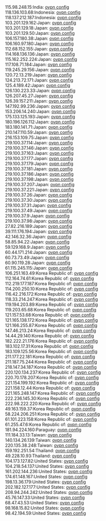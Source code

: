 115.98.248.15:India: [ovpn config](vpn/115_98_248_15.ovpn)  
118.136.103.68:Indonesia: [ovpn config](vpn/118_136_103_68.ovpn)  
118.137.212.187:Indonesia: [ovpn config](vpn/118_137_212_187.ovpn)  
103.201.129.162:Japan: [ovpn config](vpn/103_201_129_162.ovpn)  
103.201.129.18:Japan: [ovpn config](vpn/103_201_129_18.ovpn)  
103.201.129.50:Japan: [ovpn config](vpn/103_201_129_50.ovpn)  
106.157.180.38:Japan: [ovpn config](vpn/106_157_180_38.ovpn)  
106.160.97.180:Japan: [ovpn config](vpn/106_160_97_180.ovpn)  
112.68.152.155:Japan: [ovpn config](vpn/112_68_152_155.ovpn)  
114.168.136.136:Japan: [ovpn config](vpn/114_168_136_136.ovpn)  
115.162.252.224:Japan: [ovpn config](vpn/115_162_252_224.ovpn)  
117.108.71.184:Japan: [ovpn config](vpn/117_108_71_184.ovpn)  
119.245.29.156:Japan: [ovpn config](vpn/119_245_29_156.ovpn)  
120.72.13.219:Japan: [ovpn config](vpn/120_72_13_219.ovpn)  
124.213.72.171:Japan: [ovpn config](vpn/124_213_72_171.ovpn)  
125.4.189.42:Japan: [ovpn config](vpn/125_4_189_42.ovpn)  
126.130.223.33:Japan: [ovpn config](vpn/126_130_223_33.ovpn)  
126.207.45.27:Japan: [ovpn config](vpn/126_207_45_27.ovpn)  
126.39.157.211:Japan: [ovpn config](vpn/126_39_157_211.ovpn)  
147.192.99.236:Japan: [ovpn config](vpn/147_192_99_236.ovpn)  
153.206.14.240:Japan: [ovpn config](vpn/153_206_14_240.ovpn)  
175.133.125.193:Japan: [ovpn config](vpn/175_133_125_193.ovpn)  
180.196.126.112:Japan: [ovpn config](vpn/180_196_126_112.ovpn)  
183.180.141.71:Japan: [ovpn config](vpn/183_180_141_71.ovpn)  
210.147.110.59:Japan: [ovpn config](vpn/210_147_110_59.ovpn)  
216.153.109.75:Japan: [ovpn config](vpn/216_153_109_75.ovpn)  
219.100.37.114:Japan: [ovpn config](vpn/219_100_37_114.ovpn)  
219.100.37.146:Japan: [ovpn config](vpn/219_100_37_146.ovpn)  
219.100.37.163:Japan: [ovpn config](vpn/219_100_37_163.ovpn)  
219.100.37.177:Japan: [ovpn config](vpn/219_100_37_177.ovpn)  
219.100.37.179:Japan: [ovpn config](vpn/219_100_37_179.ovpn)  
219.100.37.181:Japan: [ovpn config](vpn/219_100_37_181.ovpn)  
219.100.37.186:Japan: [ovpn config](vpn/219_100_37_186.ovpn)  
219.100.37.198:Japan: [ovpn config](vpn/219_100_37_198.ovpn)  
219.100.37.207:Japan: [ovpn config](vpn/219_100_37_207.ovpn)  
219.100.37.221:Japan: [ovpn config](vpn/219_100_37_221.ovpn)  
219.100.37.26:Japan: [ovpn config](vpn/219_100_37_26.ovpn)  
219.100.37.30:Japan: [ovpn config](vpn/219_100_37_30.ovpn)  
219.100.37.31:Japan: [ovpn config](vpn/219_100_37_31.ovpn)  
219.100.37.49:Japan: [ovpn config](vpn/219_100_37_49.ovpn)  
219.100.37.9:Japan: [ovpn config](vpn/219_100_37_9.ovpn)  
219.100.37.98:Japan: [ovpn config](vpn/219_100_37_98.ovpn)  
27.82.216.189:Japan: [ovpn config](vpn/27_82_216_189.ovpn)  
39.111.176.194:Japan: [ovpn config](vpn/39_111_176_194.ovpn)  
42.146.32.36:Japan: [ovpn config](vpn/42_146_32_36.ovpn)  
58.85.94.22:Japan: [ovpn config](vpn/58_85_94_22.ovpn)  
59.129.168.9:Japan: [ovpn config](vpn/59_129_168_9.ovpn)  
60.44.171.214:Japan: [ovpn config](vpn/60_44_171_214.ovpn)  
60.73.73.49:Japan: [ovpn config](vpn/60_73_73_49.ovpn)  
60.90.119.28:Japan: [ovpn config](vpn/60_90_119_28.ovpn)  
61.115.245.115:Japan: [ovpn config](vpn/61_115_245_115.ovpn)  
106.251.163.49:Korea Republic of: [ovpn config](vpn/106_251_163_49.ovpn)  
112.164.74.61:Korea Republic of: [ovpn config](vpn/112_164_74_61.ovpn)  
112.219.177.187:Korea Republic of: [ovpn config](vpn/112_219_177_187.ovpn)  
114.200.250.10:Korea Republic of: [ovpn config](vpn/114_200_250_10.ovpn)  
116.42.216.172:Korea Republic of: [ovpn config](vpn/116_42_216_172.ovpn)  
118.33.214.247:Korea Republic of: [ovpn config](vpn/118_33_214_247.ovpn)  
119.194.203.89:Korea Republic of: [ovpn config](vpn/119_194_203_89.ovpn)  
119.203.65.68:Korea Republic of: [ovpn config](vpn/119_203_65_68.ovpn)  
121.157.53.68:Korea Republic of: [ovpn config](vpn/121_157_53_68.ovpn)  
121.165.138.172:Korea Republic of: [ovpn config](vpn/121_165_138_172.ovpn)  
121.166.255.87:Korea Republic of: [ovpn config](vpn/121_166_255_87.ovpn)  
147.46.213.24:Korea Republic of: [ovpn config](vpn/147_46_213_24.ovpn)  
14.44.29.140:Korea Republic of: [ovpn config](vpn/14_44_29_140.ovpn)  
182.222.21.176:Korea Republic of: [ovpn config](vpn/182_222_21_176.ovpn)  
183.102.17.31:Korea Republic of: [ovpn config](vpn/183_102_17_31.ovpn)  
183.109.125.56:Korea Republic of: [ovpn config](vpn/183_109_125_56.ovpn)  
211.177.22.181:Korea Republic of: [ovpn config](vpn/211_177_22_181.ovpn)  
211.187.75.244:Korea Republic of: [ovpn config](vpn/211_187_75_244.ovpn)  
218.147.34.187:Korea Republic of: [ovpn config](vpn/218_147_34_187.ovpn)  
220.120.134.237:Korea Republic of: [ovpn config](vpn/220_120_134_237.ovpn)  
220.70.178.207:Korea Republic of: [ovpn config](vpn/220_70_178_207.ovpn)  
221.154.199.192:Korea Republic of: [ovpn config](vpn/221_154_199_192.ovpn)  
221.158.12.44:Korea Republic of: [ovpn config](vpn/221_158_12_44.ovpn)  
221.165.248.147:Korea Republic of: [ovpn config](vpn/221_165_248_147.ovpn)  
222.236.145.30:Korea Republic of: [ovpn config](vpn/222_236_145_30.ovpn)  
222.98.222.220:Korea Republic of: [ovpn config](vpn/222_98_222_220.ovpn)  
49.163.159.37:Korea Republic of: [ovpn config](vpn/49_163_159_37.ovpn)  
58.224.206.251:Korea Republic of: [ovpn config](vpn/58_224_206_251.ovpn)  
61.101.223.158:Korea Republic of: [ovpn config](vpn/61_101_223_158.ovpn)  
61.255.47.6:Korea Republic of: [ovpn config](vpn/61_255_47_6.ovpn)  
181.94.224.160:Paraguay: [ovpn config](vpn/181_94_224_160.ovpn)  
111.184.33.13:Taiwan: [ovpn config](vpn/111_184_33_13.ovpn)  
140.134.26.139:Taiwan: [ovpn config](vpn/140_134_26_139.ovpn)  
220.135.38.248:Taiwan: [ovpn config](vpn/220_135_38_248.ovpn)  
159.192.251.54:Thailand: [ovpn config](vpn/159_192_251_54.ovpn)  
49.228.10.93:Thailand: [ovpn config](vpn/49_228_10_93.ovpn)  
104.173.127.82:United States: [ovpn config](vpn/104_173_127_82.ovpn)  
104.218.54.137:United States: [ovpn config](vpn/104_218_54_137.ovpn)  
161.202.144.236:United States: [ovpn config](vpn/161_202_144_236.ovpn)  
174.61.148.167:United States: [ovpn config](vpn/174_61_148_167.ovpn)  
198.13.36.179:United States: [ovpn config](vpn/198_13_36_179.ovpn)  
202.182.127.177:United States: [ovpn config](vpn/202_182_127_177.ovpn)  
208.94.244.242:United States: [ovpn config](vpn/208_94_244_242.ovpn)  
45.76.147.33:United States: [ovpn config](vpn/45_76_147_33.ovpn)  
68.47.43.53:United States: [ovpn config](vpn/68_47_43_53.ovpn)  
98.168.15.82:United States: [ovpn config](vpn/98_168_15_82.ovpn)  
98.42.194.59:United States: [ovpn config](vpn/98_42_194_59.ovpn)  
